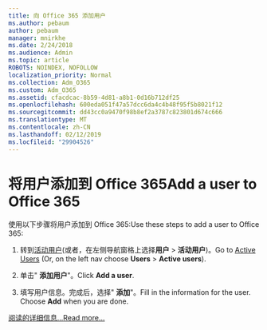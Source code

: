 ```yaml
---
title: 向 Office 365 添加用户
ms.author: pebaum
author: pebaum
manager: mnirkhe
ms.date: 2/24/2018
ms.audience: Admin
ms.topic: article
ROBOTS: NOINDEX, NOFOLLOW
localization_priority: Normal
ms.collection: Adm_O365
ms.custom: Adm_O365
ms.assetid: cfacdcac-8b59-4d81-a8b1-0d16b712df25
ms.openlocfilehash: 600eda051f47a57dcc6da4c4b48f95f5b8021f12
ms.sourcegitcommit: dd43cc0a9470f98b8ef2a3787c823801d674c666
ms.translationtype: MT
ms.contentlocale: zh-CN
ms.lasthandoff: 02/12/2019
ms.locfileid: "29904526"
---
```

# <a name="add-a-user-to-office-365"></a><span data-ttu-id="ec318-102">将用户添加到 Office 365</span><span class="sxs-lookup"><span data-stu-id="ec318-102">Add a user to Office 365</span></span>

<span data-ttu-id="ec318-103">使用以下步骤将用户添加到 Office 365:</span><span class="sxs-lookup"><span data-stu-id="ec318-103">Use these steps to add a user to Office 365:</span></span>
  
1. <span data-ttu-id="ec318-104">转到[活动用户](https://admin.microsoft.com/Adminportal/Home?source=applauncher#/users)(或者，在左侧导航窗格上选择**用户** \> **活动用户**)。</span><span class="sxs-lookup"><span data-stu-id="ec318-104">Go to [Active Users](https://admin.microsoft.com/Adminportal/Home?source=applauncher#/users) (Or, on the left nav choose **Users** \> **Active users**).</span></span>
    
2. <span data-ttu-id="ec318-105">单击" **添加用户**"。</span><span class="sxs-lookup"><span data-stu-id="ec318-105">Click **Add a user**.</span></span>
    
3. <span data-ttu-id="ec318-p101">填写用户信息。完成后，选择" **添加**"。</span><span class="sxs-lookup"><span data-stu-id="ec318-p101">Fill in the information for the user. Choose **Add** when you are done.</span></span> 
    
[<span data-ttu-id="ec318-108">阅读的详细信息...</span><span class="sxs-lookup"><span data-stu-id="ec318-108">Read more...</span></span>](https://support.office.com/article/1970f7d6-03b5-442f-b385-5880b9c256ec)
  

